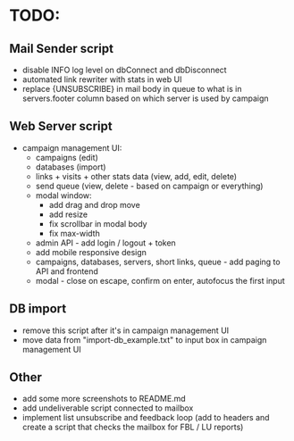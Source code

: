 # TODO:

## Mail Sender script
- disable INFO log level on dbConnect and dbDisconnect
- automated link rewriter with stats in web UI
- replace {UNSUBSCRIBE} in mail body in queue to what is in servers.footer column based on which server is used by campaign

## Web Server script
- campaign management UI:
  - campaigns (edit)
  - databases (import)
  - links + visits + other stats data (view, add, edit, delete)
  - send queue (view, delete - based on campaign or everything)
  - modal window:
    - add drag and drop move
    - add resize
    - fix scrollbar in modal body
    - fix max-width
  - admin API - add login / logout + token
  - add mobile responsive design
  - campaigns, databases, servers, short links, queue - add paging to API and frontend
  - modal - close on escape, confirm on enter, autofocus the first input

## DB import
- remove this script after it's in campaign management UI
- move data from "import-db_example.txt" to input box in campaign management UI

## Other
- add some more screenshots to README.md
- add undeliverable script connected to mailbox
- implement list unsubscribe and feedback loop (add to headers and create a script that checks the mailbox for FBL / LU reports)
